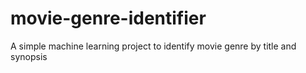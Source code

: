 # movie-genre-identifier
A simple machine learning project to identify movie genre by title and synopsis
